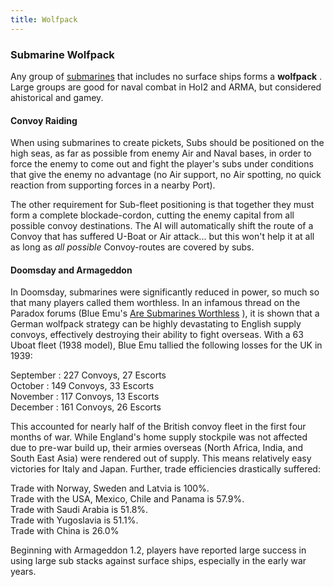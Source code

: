 ```yaml
---
title: Wolfpack
---
```



###  Submarine Wolfpack 

Any group of [submarines](/wiki/Submarine "Submarine") that includes no
surface ships forms a **wolfpack** . Large groups are good for naval
combat in HoI2 and ARMA, but considered ahistorical and gamey.

####  Convoy Raiding 

When using submarines to create pickets, Subs should be positioned on
the high seas, as far as possible from enemy Air and Naval bases, in
order to force the enemy to come out and fight the player's subs under
conditions that give the enemy no advantage (no Air support, no Air
spotting, no quick reaction from supporting forces in a nearby Port).

The other requirement for Sub-fleet positioning is that together they
must form a complete blockade-cordon, cutting the enemy capital from all
possible convoy destinations. The AI will automatically shift the route
of a Convoy that has suffered U-Boat or Air attack... but this won't
help it at all as long as *all possible* Convoy-routes are covered by
subs.

####  Doomsday and Armageddon 

In Doomsday, submarines were significantly reduced in power, so much so
that many players called them worthless. In an infamous thread on the
Paradox forums (Blue Emu's [Are Submarines
Worthless](http://forum.paradoxplaza.com/forum/showthread.php?t=264824)
), it is shown that a German wolfpack strategy can be highly devastating
to English supply convoys, effectively destroying their ability to fight
overseas. With a 63 Uboat fleet (1938 model), Blue Emu tallied the
following losses for the UK in 1939:

September : 227 Convoys, 27 Escorts  
October : 149 Convoys, 33 Escorts  
November : 117 Convoys, 13 Escorts  
December : 161 Convoys, 26 Escorts  

This accounted for nearly half of the British convoy fleet in the first
four months of war. While England's home supply stockpile was not
affected due to pre-war build up, their armies overseas (North Africa,
India, and South East Asia) were rendered out of supply. This means
relatively easy victories for Italy and Japan. Further, trade
efficiencies drastically suffered:

Trade with Norway, Sweden and Latvia is 100%.  
Trade with the USA, Mexico, Chile and Panama is 57.9%.  
Trade with Saudi Arabia is 51.8%.  
Trade with Yugoslavia is 51.1%.  
Trade with China is 26.0%  

Beginning with Armageddon 1.2, players have reported large success in
using large sub stacks against surface ships, especially in the early
war years.

